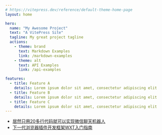 ```yaml
---
# https://vitepress.dev/reference/default-theme-home-page
layout: home

hero:
  name: "My Awesome Project"
  text: "A VitePress Site"
  tagline: My great project tagline
  actions:
    - theme: brand
      text: Markdown Examples
      link: /markdown-examples
    - theme: alt
      text: API Examples
      link: /api-examples

features:
  - title: Feature A
    details: Lorem ipsum dolor sit amet, consectetur adipiscing elit
  - title: Feature B
    details: Lorem ipsum dolor sit amet, consectetur adipiscing elit
  - title: Feature C
    details: Lorem ipsum dolor sit amet, consectetur adipiscing elit
---
```


- [居然只用20多行代码就可以实现微信聊天机器人](/posts/居然只用20多行代码就可以实现微信聊天机器人.md)
- [下一代浏览器插件开发框架WXT入门指南](/posts/下一代浏览器插件开发框架WXT入门指南.md)
